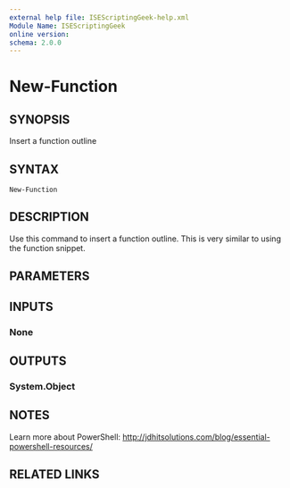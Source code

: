 ```yaml
---
external help file: ISEScriptingGeek-help.xml
Module Name: ISEScriptingGeek
online version:
schema: 2.0.0
---
```


# New-Function

## SYNOPSIS

Insert a function outline

## SYNTAX

```
New-Function
```

## DESCRIPTION

Use this command to insert a function outline. This is very similar to using the function snippet.

## PARAMETERS

## INPUTS

### None

## OUTPUTS

### System.Object

## NOTES

Learn more about PowerShell: http://jdhitsolutions.com/blog/essential-powershell-resources/

## RELATED LINKS
